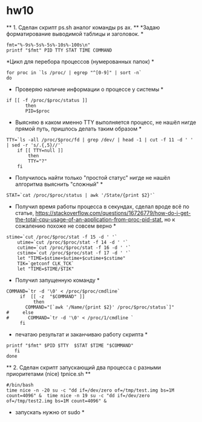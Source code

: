# hw10
** 1. Сделан скрипт ps.sh аналог команды ps ax. **
*Задаю форматирование выводимой таблицы и заголовок. *
```
fmt="%-9s%-5s%-5s%-10s%-100s\n"
printf "$fmt" PID TTY STAT TIME COMMAND
```
*Цикл для перебора процессов (нумерованных папок) *
```
for proc in `ls /proc/ | egrep "^[0-9]" | sort -n`
do
```
* Проверяю наличие информации о процессе у системы *
```
if [[ -f /proc/$proc/status ]]
       then
       PID=$proc
```
* Выясняю в каком именно TTY выполняется процесс, не нашёл нигде прямой путь, пришлось делать таким образом *
```
TTY=`ls -all /proc/$proc/fd | grep /dev/ | head -1 | cut -f 11 -d ' ' | sed -r 's/.{,5}//'`
    if [[ TTY=null ]]
        then
        TTY="?"
    fi
```
* Получилось найти только "простой статус" нигде не нашёл алгоритма выяснить "сложный" *
```
STAT=`cat /proc/$proc/status | awk '/State/{print $2}'`
```
* Получил время работы процесса в секундах, сделал вроде всё по статье, https://stackoverflow.com/questions/16726779/how-do-i-get-the-total-cpu-usage-of-an-application-from-proc-pid-stat, но к сожалению похоже не совсем верно *
```
stime=`cut /proc/$proc/stat -f 15 -d ' '`
    utime=`cut /proc/$proc/stat -f 14 -d ' '`
    cutime=`cut /proc/$proc/stat -f 16 -d ' '`
    cstime=`cut /proc/$proc/stat -f 17 -d ' '`
    let "TIME=$stime+$utime+$cutime+$cstime"
    TIK=`getconf CLK_TCK`
    let "TIME=$TIME/$TIK"
```
* Получил запущенную команду *
```
COMMAND=`tr -d '\0' < /proc/$proc/cmdline`
     if  [[ -z  "$COMMAND" ]]
          then
       COMMAND="[`awk '/Name/{print $2}' /proc/$proc/status`]"
#     else
#       COMMAND=`tr -d '\0' < /proc/1/cmdline `
     fi
```
* печатаю результат и заканчиваю работу скрипта *
```
printf "$fmt" $PID $TTY  $STAT $TIME "$COMMAND"
   fi
done
```
** 2. Сделан скрипт запускающий два процесса с разными приоритетами (nice) tpnice.sh **
```
#/bin/bash
time nice -n -20 su -c "dd if=/dev/zero of=/tmp/test.img bs=1M count=4096" &  time nice -n 19 su -c "dd if=/dev/zero of=/tmp/test2.img bs=1M count=4096" &

```
* запускать нужно от sudo *
